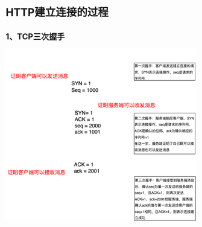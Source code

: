 # HTTP建立连接的过程
## 1、TCP三次握手

<center>
<img src='https://raw.githubusercontent.com/wenjinlei/Study-Notes/master/image/http1.png'>
</center>